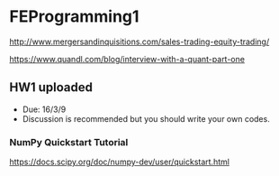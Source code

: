 # FEProgramming1

http://www.mergersandinquisitions.com/sales-trading-equity-trading/

https://www.quandl.com/blog/interview-with-a-quant-part-one


## HW1 uploaded
- Due: 16/3/9
- Discussion is recommended but you should write your own codes.


### NumPy Quickstart Tutorial

https://docs.scipy.org/doc/numpy-dev/user/quickstart.html
